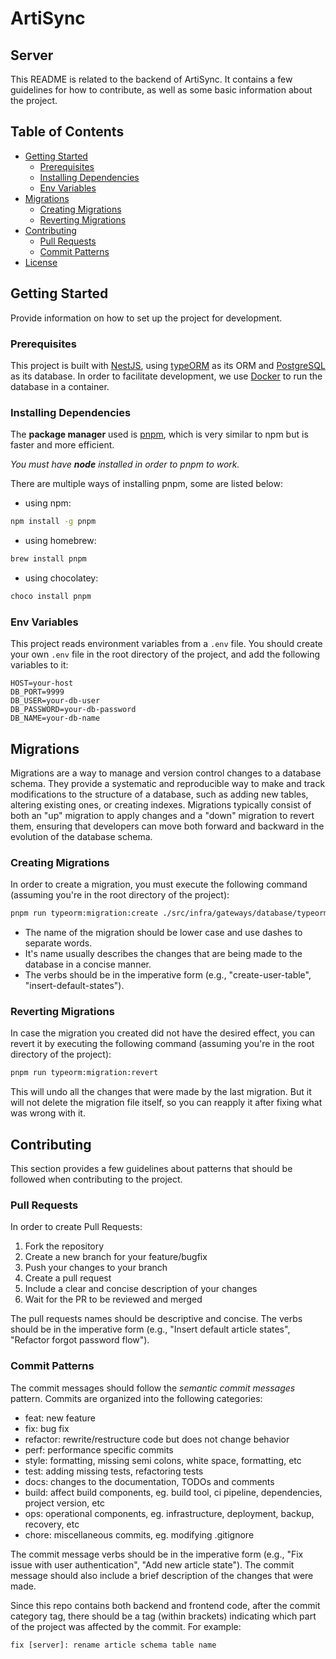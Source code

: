 # ArtiSync

## Server

This README is related to the backend of ArtiSync. It contains a few guidelines 
for how to contribute, as well as some basic information about the project.

## Table of Contents

- [Getting Started](#getting-started)
  - [Prerequisites](#prerequisites)
  - [Installing Dependencies](#installing-dependencies)
  - [Env Variables](#env-variables)
- [Migrations](#migrations)
  - [Creating Migrations](#creating-migrations)
  - [Reverting Migrations](#reverting-migrations)
- [Contributing](#contributing)
  - [Pull Requests](#pull-requests)
  - [Commit Patterns](#commit-patterns)
- [License](#license)

## Getting Started

Provide information on how to set up the project for development.

### Prerequisites

This project is built with [NestJS](https://nestjs.com/), using [typeORM](https://typeorm.io/) 
as its ORM and [PostgreSQL](https://www.postgresql.org/) as its database. In order
to facilitate development, we use [Docker](https://www.docker.com/) to run the 
database in a container.

### Installing Dependencies

The **package manager** used is [pnpm](https://pnpm.io/), which is very similar
to npm but is faster and more efficient.

_You must have **node** installed in order to pnpm to work._

There are multiple ways of installing pnpm, some are listed below:
- using npm:
```bash
npm install -g pnpm
```

- using homebrew:
```bash
brew install pnpm
```

- using chocolatey:
```bash
choco install pnpm
```

### Env Variables
This project reads environment variables from a `.env` file. You should create
your own `.env` file in the root directory of the project, and add the following
variables to it:

```
HOST=your-host
DB_PORT=9999
DB_USER=your-db-user
DB_PASSWORD=your-db-password
DB_NAME=your-db-name
```

## Migrations

Migrations are a way to manage and version control changes to a database schema.
They provide a systematic and reproducible way to make and track modifications to 
the structure of a database, such as adding new tables, altering existing ones, 
or creating indexes. 
Migrations typically consist of both an "up" migration to apply changes and a "down" 
migration to revert them, ensuring that developers can move both forward and backward 
in the evolution of the database schema.

### Creating Migrations

In order to create a migration, you must execute the following command (assuming
you're in the root directory of the project):

```bash
pnpm run typeorm:migration:create ./src/infra/gateways/database/typeorm/migrations/{name-of-migration}
```

- The name of the migration should be lower case and use dashes to separate words.
- It's name usually describes the changes that are being made to the database in a concise
manner. 
- The verbs should be in the imperative form (e.g., "create-user-table",
"insert-default-states").

### Reverting Migrations

In case the migration you created did not have the desired effect, you can revert
it by executing the following command (assuming you're in the root directory of
the project):

```bash
pnpm run typeorm:migration:revert
```

This will undo all the changes that were made by the last migration. But it will
not delete the migration file itself, so you can reapply it after fixing what was
wrong with it.

## Contributing

This section provides a few guidelines about patterns that should be followed when
contributing to the project.

### Pull Requests

In order to create Pull Requests:

1. Fork the repository
2. Create a new branch for your feature/bugfix
3. Push your changes to your branch
4. Create a pull request
5. Include a clear and concise description of your changes
6. Wait for the PR to be reviewed and merged

The pull requests names should be descriptive and concise. The verbs should be in
the imperative form (e.g., "Insert default article states", "Refactor forgot
password flow").

### Commit Patterns

The commit messages should follow the _semantic commit messages_ pattern. Commits
are organized into the following categories:

* feat: new feature
* fix: bug fix
* refactor: rewrite/restructure code but does not change behavior
* perf: performance specific commits
* style: formatting, missing semi colons, white space, formatting, etc
* test: adding missing tests, refactoring tests
* docs: changes to the documentation, TODOs and comments
* build: affect build components, eg. build tool, ci pipeline, dependencies, project version, etc
* ops: operational components, eg. infrastructure, deployment, backup, recovery, etc
* chore: miscellaneous commits, eg. modifying .gitignore

The commit message verbs should be in the imperative form (e.g., "Fix issue with
user authentication", "Add new article state"). The commit message should also
include a brief description of the changes that were made.

Since this repo contains both backend and frontend code, after the commit category
tag, there should be a tag (within brackets) indicating which part of the project was affected by
the commit. For example:

```
fix [server]: rename article schema table name
```
